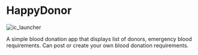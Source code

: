 # HappyDonor


![ic_launcher](https://user-images.githubusercontent.com/92852926/178340350-1ffea5d1-8716-4c59-b855-f5ad11e23792.png=500*500)

A simple blood donation app that displays list of donors, emergency blood requirements. 
Can post or create your own blood donation requirements.
